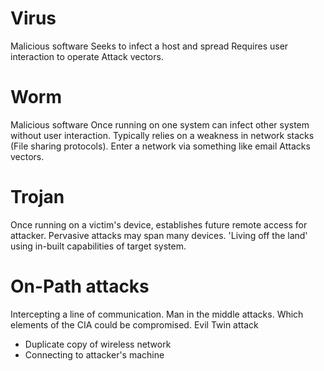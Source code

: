 # Virus

Malicious software
Seeks to infect a host and spread
Requires user interaction to operate
Attack vectors.

# Worm

Malicious software
Once running on one system can infect other system without user interaction.
Typically relies on a weakness in network stacks (File sharing protocols).
Enter a network via something like email
Attacks vectors.

# Trojan

Once running on a victim's device, establishes future remote access for attacker.
Pervasive attacks may span many devices.
'Living off the land' using in-built capabilities of target system.

# On-Path attacks

Intercepting a line of communication.
Man in the middle attacks.
Which elements of the CIA could be compromised.
Evil Twin attack
  - Duplicate copy of wireless network
  - Connecting to attacker's machine